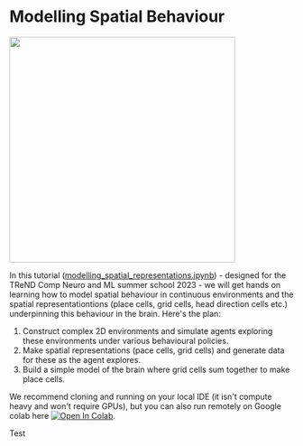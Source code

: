 # Modelling Spatial Behaviour

<img src="./figures/display_figures/grid_cell_spikes.gif" width=400>

In this tutorial ([modelling_spatial_representations.ipynb](modelling_spatial_representations.ipynb)) - designed for the TReND Comp Neuro and ML summer school 2023 - we will get hands on learning how to model spatial behaviour in continuous environments and the spatial representationtions (place cells, grid cells, head direction cells etc.) underpinning this behaviour in the brain. Here's the plan: 

1. Construct complex 2D environments and simulate agents exploring these environments under various behavioural policies. 
2. Make spatial representations (pace cells, grid cells) and generate data for these as the agent explores.
3. Build a simple model of the brain where grid cells sum together to make place cells. 

We recommend cloning and running on your local IDE (it isn't compute heavy and won't require GPUs), but you can also run remotely on Google colab here [![Open In Colab](https://colab.research.google.com/assets/colab-badge.svg)](https://colab.research.google.com/github/TomGeorge1234/ModellingSpatialRepresentations/blob/main/modelling_spatial_representations.ipynb).


Test